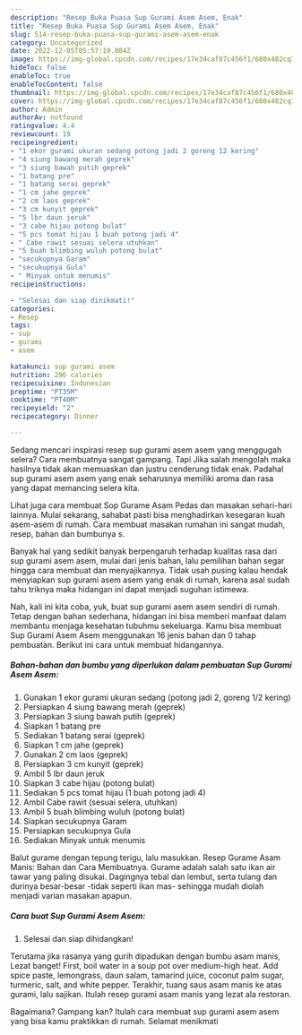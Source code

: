```yaml
---
description: "Resep Buka Puasa Sup Gurami Asem Asem, Enak"
title: "Resep Buka Puasa Sup Gurami Asem Asem, Enak"
slug: 514-resep-buka-puasa-sup-gurami-asem-asem-enak
category: Uncategorized
date: 2022-12-05T05:57:19.804Z
image: https://img-global.cpcdn.com/recipes/17e34caf87c456f1/680x482cq70/sup-gurami-asem-asem-foto-resep-utama.jpg
hideToc: false
enableToc: true
enableTocContent: false
thumbnail: https://img-global.cpcdn.com/recipes/17e34caf87c456f1/680x482cq70/sup-gurami-asem-asem-foto-resep-utama.jpg
cover: https://img-global.cpcdn.com/recipes/17e34caf87c456f1/680x482cq70/sup-gurami-asem-asem-foto-resep-utama.jpg
author: Admin
authorAv: notfound
ratingvalue: 4.4
reviewcount: 19
recipeingredient:
- "1 ekor gurami ukuran sedang potong jadi 2 goreng 12 kering"
- "4 siung bawang merah geprek"
- "3 siung bawah putih geprek"
- "1 batang pre"
- "1 batang serai geprek"
- "1 cm jahe geprek"
- "2 cm laos geprek"
- "3 cm kunyit geprek"
- "5 lbr daun jeruk"
- "3 cabe hijau potong bulat"
- "5 pcs tomat hijau 1 buah potong jadi 4"
- " Cabe rawit sesuai selera utuhkan"
- "5 buah blimbing wuluh potong bulat"
- "secukupnya Garam"
- "secukupnya Gula"
- " Minyak untuk menumis"
recipeinstructions:

- "Selesai dan siap dinikmati!"
categories:
- Resep
tags:
- sup
- gurami
- asem

katakunci: sup gurami asem 
nutrition: 296 calories
recipecuisine: Indonesian
preptime: "PT35M"
cooktime: "PT40M"
recipeyield: "2"
recipecategory: Dinner

---
```



Sedang mencari inspirasi resep sup gurami asem asem yang menggugah selera? Cara membuatnya sangat gampang. Tapi Jika salah mengolah maka hasilnya tidak akan memuaskan dan justru cenderung tidak enak. Padahal sup gurami asem asem yang enak seharusnya memiliki aroma dan rasa yang dapat memancing selera kita.


Lihat juga cara membuat Sop Gurame Asam Pedas dan masakan sehari-hari lainnya. Mulai sekarang, sahabat pasti bisa menghadirkan kesegaran kuah asem-asem di rumah. Cara membuat masakan rumahan ini sangat mudah, resep, bahan dan bumbunya s.

Banyak hal yang sedikit banyak berpengaruh terhadap kualitas rasa dari sup gurami asem asem, mulai dari jenis bahan, lalu pemilihan bahan segar hingga cara membuat dan menyajikannya. Tidak usah pusing kalau hendak menyiapkan sup gurami asem asem yang enak di rumah, karena asal sudah tahu triknya maka hidangan ini dapat menjadi suguhan istimewa.


Nah, kali ini kita coba, yuk, buat sup gurami asem asem sendiri di rumah. Tetap dengan bahan sederhana, hidangan ini bisa memberi manfaat dalam membantu menjaga kesehatan tubuhmu sekeluarga. Kamu bisa membuat Sup Gurami Asem Asem menggunakan 16 jenis bahan dan 0 tahap pembuatan. Berikut ini cara untuk membuat hidangannya.

<!--inarticleads1-->

##### Bahan-bahan dan bumbu yang diperlukan dalam pembuatan Sup Gurami Asem Asem:

1. Gunakan 1 ekor gurami ukuran sedang (potong jadi 2, goreng 1/2 kering)
1. Persiapkan 4 siung bawang merah (geprek)
1. Persiapkan 3 siung bawah putih (geprek)
1. Siapkan 1 batang pre
1. Sediakan 1 batang serai (geprek)
1. Siapkan 1 cm jahe (geprek)
1. Gunakan 2 cm laos (geprek)
1. Persiapkan 3 cm kunyit (geprek)
1. Ambil 5 lbr daun jeruk
1. Siapkan 3 cabe hijau (potong bulat)
1. Sediakan 5 pcs tomat hijau (1 buah potong jadi 4)
1. Ambil  Cabe rawit (sesuai selera, utuhkan)
1. Ambil 5 buah blimbing wuluh (potong bulat)
1. Siapkan secukupnya Garam
1. Persiapkan secukupnya Gula
1. Sediakan  Minyak untuk menumis


Balut gurame dengan tepung terigu, lalu masukkan. Resep Gurame Asam Manis: Bahan dan Cara Membuatnya. Gurame adalah salah satu ikan air tawar yang paling disukai. Dagingnya tebal dan lembut, serta tulang dan durinya besar-besar -tidak seperti ikan mas- sehingga mudah diolah menjadi varian masakan apapun. 

<!--inarticleads2-->

##### Cara buat Sup Gurami Asem Asem:


1. Selesai dan siap dihidangkan!

Terutama jika rasanya yang gurih dipadukan dengan bumbu asam manis, Lezat banget! First, boil water in a soup pot over medium-high heat. Add spice paste, lemongrass, daun salam, tamarind juice, coconut palm sugar, turmeric, salt, and white pepper. Terakhir, tuang saus asam manis ke atas gurami, lalu sajikan. Itulah resep gurami asam manis yang lezat ala restoran. 

Bagaimana? Gampang kan? Itulah cara membuat sup gurami asem asem yang bisa kamu praktikkan di rumah. Selamat menikmati

